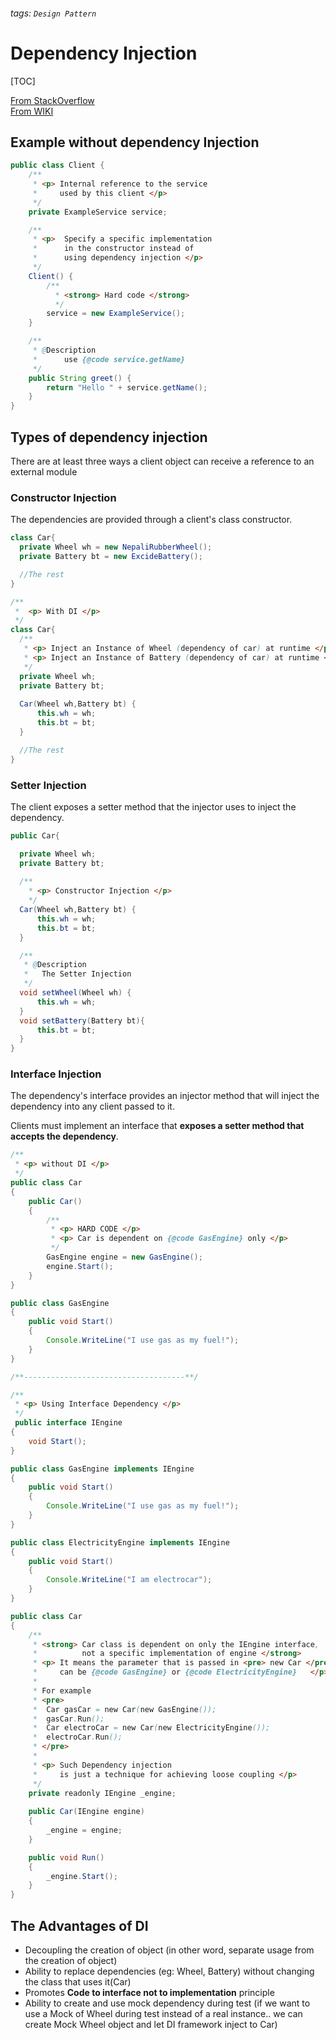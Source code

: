 ###### tags: `Design Pattern`
# Dependency Injection
[TOC]

[From StackOverflow](https://stackoverflow.com/questions/3334578/what-is-dependency-injection)  
[From WIKI](https://en.wikipedia.org/wiki/Dependency_injection)  

## Example without dependency Injection

```java
public class Client {
    /**
     * <p> Internal reference to the service 
     *     used by this client </p>
     */ 
    private ExampleService service;

    /**
     * <p>  Specify a specific implementation 
     *      in the constructor instead of 
     *      using dependency injection </p>
     */
    Client() {
        /**
          * <strong> Hard code </strong>
          */
        service = new ExampleService();
    }

    /**
     * @Description
     *      use {@code service.getName}
     */
    public String greet() {
        return "Hello " + service.getName();
    }
}
```

## Types of dependency injection
There are at least three ways a client object can receive a reference to an external module

### Constructor Injection 
The dependencies are provided through a client's class constructor.  

```java
class Car{
  private Wheel wh = new NepaliRubberWheel();
  private Battery bt = new ExcideBattery();

  //The rest
}

/**
 *  <p> With DI </p>
 */ 
class Car{
  /**
   * <p> Inject an Instance of Wheel (dependency of car) at runtime </p>
   * <p> Inject an Instance of Battery (dependency of car) at runtime </p>
   */
  private Wheel wh;  
  private Battery bt;
  
  Car(Wheel wh,Battery bt) {
      this.wh = wh;
      this.bt = bt;
  }

  //The rest 
}
```

### Setter Injection
The client exposes a setter method that the injector uses to inject the dependency.

```java
public Car{

  private Wheel wh; 
  private Battery bt; 
  
  /**
    * <p> Constructor Injection </p>
    */
  Car(Wheel wh,Battery bt) {
      this.wh = wh;
      this.bt = bt;
  }

  /**
   * @Description
   *   The Setter Injection
   */
  void setWheel(Wheel wh) {
      this.wh = wh;
  }
  void setBattery(Battery bt){
      this.bt = bt;
  }
}
```


### Interface Injection

The dependency's interface provides an injector method that will inject the dependency into any client passed to it.  

Clients must implement an interface that **exposes a setter method that accepts the dependency**.
    
```java
/**
 * <p> without DI </p> 
 */
public class Car
{
    public Car()
    {
        /**
         * <p> HARD CODE </p>
         * <p> Car is dependent on {@code GasEngine} only </p>
         */
        GasEngine engine = new GasEngine();
        engine.Start();
    }
}

public class GasEngine
{
    public void Start()
    {
        Console.WriteLine("I use gas as my fuel!");
    }
}

/**------------------------------------**/

/**
 * <p> Using Interface Dependency </p>
 */ 
 public interface IEngine
{
    void Start();
}

public class GasEngine implements IEngine
{
    public void Start()
    {
        Console.WriteLine("I use gas as my fuel!");
    }
}

public class ElectricityEngine implements IEngine
{
    public void Start()
    {
        Console.WriteLine("I am electrocar");
    }
}

public class Car
{
    /**
     * <strong> Car class is dependent on only the IEngine interface, 
     *          not a specific implementation of engine </strong>
     * <p> It means the parameter that is passed in <pre> new Car </pre> 
     *     can be {@code GasEngine} or {@code ElectricityEngine}   </p>
     * 
     * For example 
     * <pre> 
     *  Car gasCar = new Car(new GasEngine());
     *  gasCar.Run();
     *  Car electroCar = new Car(new ElectricityEngine());
     *  electroCar.Run();
     * </pre>
     * 
     * <p> Such Dependency injection 
     *     is just a technique for achieving loose coupling </p>
     */
    private readonly IEngine _engine;
    
    public Car(IEngine engine)
    {
        _engine = engine;
    }

    public void Run()
    {
        _engine.Start();
    }
}
```

## The Advantages of DI

- Decoupling the creation of object (in other word, separate usage from the creation of object)
- Ability to replace dependencies (eg: Wheel, Battery) without changing the class that uses it(Car)
- Promotes **Code to interface not to implementation** principle
- Ability to create and use mock dependency during test (if we want to use a Mock of Wheel during test instead of a real instance.. we can create Mock Wheel object and let DI framework inject to Car)

